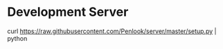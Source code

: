 Development Server
=====

curl https://raw.githubusercontent.com/Penlook/server/master/setup.py | python
